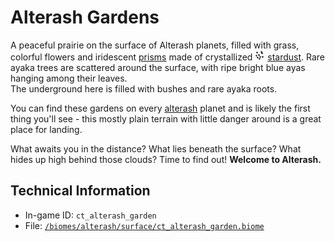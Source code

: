 # Alterash Gardens

A peaceful prairie on the surface of Alterash planets, filled with grass, colorful flowers and iridescent [prisms](https://ceterai.github.io/MyEnternia/Wiki/Tags/Prism) made of crystallized <img src="https://raw.githubusercontent.com/Ceterai/Enternia/main/items/generic/crafting/ct_stardust.png" alt="Stardust icon" loading="lazy" width="auto" height="16px"/> [stardust](https://ceterai.github.io/MyEnternia/Wiki/Stardust). Rare ayaka trees are scattered around the surface, with ripe bright blue ayas hanging among their leaves.  
The underground here is filled with bushes and rare ayaka roots.

You can find these gardens on every [alterash](https://ceterai.github.io/MyEnternia/Wiki/Tags/Alterash) planet and is likely the first thing you'll see - this mostly plain terrain with little danger around is a great place for landing.

What awaits you in the distance? What lies beneath the surface? What hides up high behind those clouds? Time to find out! **Welcome to Alterash.**

## Technical Information

- In-game ID: `ct_alterash_garden`
- File: [`/biomes/alterash/surface/ct_alterash_garden.biome`](https://github.com/Ceterai/Enternia/blob/main/biomes/alterash/surface/ct_alterash_garden.biome)
